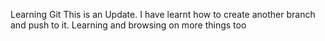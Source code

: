 Learning Git
This is an Update.
I have learnt how to create another branch and push to it.
Learning and browsing on more things too
